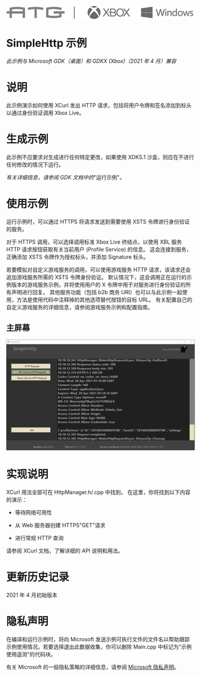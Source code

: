   ![](./media/image1.png)

#   SimpleHttp 示例

*此示例与 Microsoft GDK（桌面）和 GDKX (Xbox)（2021 年 4 月）兼容*

# 说明

此示例演示如何使用 XCurl 发出 HTTP
请求，包括将用户令牌和签名添加到标头以通过身份验证调用 Xbox Live。

# 生成示例

此示例不应要求对生成进行任何特定更改，如果使用 XDKS.1
沙盒，则应在不进行任何修改的情况下运行。

*有关详细信息，请参阅 GDK 文档中的*"运行示例"*。*

# 使用示例

运行示例时，可以通过 HTTPS 将请求发送到需要使用 XSTS
令牌进行身份验证的服务。

对于 HTTPS 调用，可以选择调用标准 Xbox Live 终结点，以使用 XBL 服务 HTTP
请求按钮获取有关当前用户 (Profile Service) 的信息。
这会连接到服务，正确添加 XSTS 令牌作为授权标头，并添加 Signature 标头。

若要模拟对自定义游戏服务的调用，可以使用游戏服务 HTTP
请求，该请求还会追加游戏服务所需的 XSTS 令牌身份验证。
默认情况下，这会调用正在运行的示例版本的游戏服务示例，并将使用用户的 X
令牌中用于对服务进行身份验证的所有声明进行回复。 其他服务功能（包括 b2b
商务
URI）也可以与此示例一起使用，方法是使用代码中注释掉的其他选项替代按钮的目标
URL。
有关配置自己的自定义游戏服务的详细信息，请参阅游戏服务示例和配置指南。

## 主屏幕

![Graphical user interface, text, website Description automatically generated](./media/image3.png)

# 实现说明

XCurl 用法全部可在 HttpManager.h/.cpp 中找到。
在这里，你将找到以下内容的演示：

-   等待网络可用性

-   从 Web 服务器创建 HTTPS"GET"请求

-   进行常规 HTTP 查询

请参阅 XCurl 文档，了解详细的 API 说明和用法。

# 更新历史记录

2021 年 4 月初始版本

# 隐私声明

在编译和运行示例时，将向 Microsoft
发送示例可执行文件的文件名以帮助跟踪示例使用情况。若要选择退出此数据收集，你可以删除
Main.cpp 中标记为"示例使用遥测"的代码块。

有关 Microsoft 的一般隐私策略的详细信息，请参阅 [Microsoft
隐私声明](https://privacy.microsoft.com/en-us/privacystatement/)。
